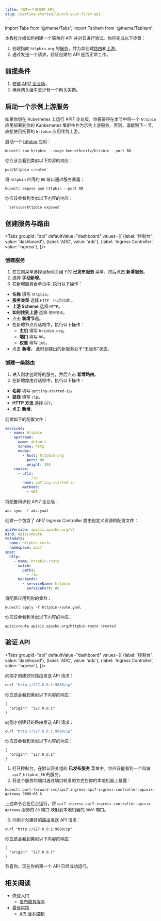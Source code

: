 ```yaml
---
title: 创建一个简单的 API
slug: /getting-started/launch-your-first-api
---
```


import Tabs from '@theme/Tabs';
import TabItem from '@theme/TabItem';

本教程介绍如何创建一个简单的 API 并对其进行验证。你将完成以下步骤：

1. 创建指向 `httpbin.org` 的[服务](../key-concepts/services)，并为其创建[路由](../key-concepts/routes)和[上游](../key-concepts/upstreams)。
2. 通过发送一个请求，验证创建的 API 是否正常工作。

## 前提条件

1. [安装 API7 企业版](./install-api7-ee.md)。
2. 确保网关组中至少有一个网关实例。

## 启动一个示例上游服务

如果你想在 Kubernetes 上运行 API7 企业版，你需要将在本节中将一个 `httpbin` 应用部署到你的 Kunbernetes 集群中作为示例上游服务。否则，请跳到下一节，直接使用托管的 `httpbin` 应用作为上游。

启动一个 [httpbin](https://hub.docker.com/r/kennethreitz/httpbin/) 应用：

```shell
kubectl run httpbin --image kennethreitz/httpbin --port 80
```

你应该会看到类似以下内容的响应：

```shell
pod/httpbin created`
```

将 `httpbin` 应用的 `80` 端口通过服务暴露：

```shell
kubectl expose pod httpbin --port 80
```

你应该会看到类似以下内容的响应：

```shell
 `service/httpbin exposed`
```

## 创建服务与路由

<Tabs
groupId="api"
defaultValue="dashboard"
values={[
{label: '控制台', value: 'dashboard'},
{label: 'ADC', value: 'adc'},
{label: 'Ingress Controller', value: 'ingress'},
]}>

<TabItem value="dashboard">

<h3>创建服务</h3>

1. 在左侧菜单选择目标网关组下的 **已发布服务** 菜单，然后点击 **新增服务**。 
2. 选择 **手动新增**。
3. 在新增服务表单页中, 执行以下操作：

* **名称** 填写 `httpbin`。
* **服务类型** 选择 `HTTP （七层代理）`。 
* **上游 Scheme** 选择 `HTTP`。
* **如何找到上游** 选择 `使用节点`。
* 点击 **新增节点**。
* 在新增节点对话框中，执行以下操作：
  * **主机** 填写 `httpbin.org`。
  * **端口** 填写 `80`。
  * **权重** 填写 `100`。
* 点击 **新增**。 此时创建出的新服务处于“无版本”状态。

<h3>创建一条路由</h3>

1. 进入刚才创建好的服务，然后点击 **新增路由**。
2. 在新增路由对话框中，执行以下操作：

* **名称** 填写 `getting-started-ip`。
* **路径** 填写 `/ip`。
* **HTTP 方法** 选择 `GET`。
* 点击 **新增**。

</TabItem>

<TabItem value="adc">

创建如下的配置文件：

```yaml title="adc.yaml"
services:
  - name: httpbin
    upstream:
      name: default
      scheme: http
      nodes:
        - host: httpbin.org
          port: 80
          weight: 100
    routes:
      - uris:
          - /ip
        name: getting-started-ip
        methods:
          - GET
```

将配置同步到 API7 企业版：

```shell
adc sync -f adc.yaml
```

</TabItem>

<TabItem value="ingress">

创建一个包含了 API7 Ingress Controller 路由自定义资源的配置文件：

```yaml
apiVersion: apisix.apache.org/v2
kind: ApisixRoute
metadata:
  name: httpbin-route
  namespace: api7
spec:
  http:
    - name: httpbin-route
      match:
        paths:
          - /ip
      backends:
        - serviceName: httpbin
          servicePort: 80
```

将配置应用到你的集群：

```shell
kubectl apply -f httpbin-route.yaml
```

你应该会看到类似以下内容的响应：

```text
apisixroute.apisix.apache.org/httpbin-route created
```

</TabItem>

</Tabs>

## 验证 API

<Tabs
groupId="api"
defaultValue="dashboard"
values={[
{label: '控制台', value: 'dashboard'},
{label: 'ADC', value: 'adc'},
{label: 'Ingress Controller', value: 'ingress'},
]}>

<TabItem value="dashboard">

向刚才创建好的路由发送 API 请求：

```bash
curl "http://127.0.0.1:9080/ip"
```

你应该会看到类似以下内容的响应：

```text
{
  "origin": "127.0.0.1"
}
```

</TabItem>

<TabItem value="adc">

向刚才创建好的路由发送 API 请求：

```bash
curl "http://127.0.0.1:9080/ip"
```

你应该会看到类似以下内容的响应：

```text
{
  "origin": "127.0.0.1"
}
```

</TabItem>

<TabItem value="ingress">

1. 打开控制台，在默认网关组的 **已发布服务** 菜单中，你应该能看到一个叫做 `api7_httpbin_80` 的服务。
2. 将这个服务的端口通过端口转发的方式在你的本地机器上暴露：

```shell
kubectl port-forward svc/api7-ingress-api7-ingress-controller-apisix-gateway 9080:80 &
```

上述命令会在后台运行，将 `api7-ingress-api7-ingress-controller-apisix-gateway`  服务的 `80` 端口 映射到本地机器的 `9080` 端口。

3. 向刚才创建好的路由发送 API 请求：

```shell
curl "http://127.0.0.1:9080/ip"
```

你应该会看到类似以下内容的响应：

```text
{
  "origin": "127.0.0.1"
}
```

</TabItem>

</Tabs>

恭喜你，现在你的第一个 API 已经成功运行。

## 相关阅读

* 快速入门
  * [发布服务版本](publish-service.md)
* 最佳实践
  * [API 版本控制](../best-practices/api-version-control.md)
